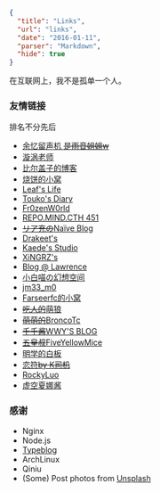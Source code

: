 ```json
{
  "title": "Links",
  "url": "links",
  "date": "2016-01-11",
  "parser": "Markdown",
  "hide": true
}
```

在互联网上，我不是孤单一个人。

### 友情链接

排名不分先后

* [余忆留声机 ~~是雨音姐姐w~~](https://amane.live)
* [漩涡老师](https://xuanwo.io)
* [比尔盖子的博客](https://biergaizi.info)
* [烧饼的小窝](http://feng.moe)
* [Leaf's Life](https://harrychen.xyz)
* [Touko's Diary](https://touko.moe)
* [Fr0zenW0rld](https://bismarck.moe)
* [REPO.MIND.CTH 451](https://cth451.tk)
* [~~リア充の~~Naïve Blog](https://blog.naïve.io/)
* [Drakeet's](http://drakeet.me)
* [Kaede's Studio](http://kaedea.com)
* [XiNGRZ's](http://xingrz.me)
* [Blog @ Lawrence](https://lawrencexs.xyz)
* [小白喵の幻想空间](https://nekoyu.cc)
* [jm33_m0](https://jm33.me)
* [Farseerfc的小窝](https://farseerfc.me/zhs/)
* [~~吃人的~~萌狼](https://blog.yoitsu.moe)
* [~~萌萌的~~BroncoTc](https://blog.broncotc.com/)
* [~~千千酱~~WWY'S BLOG](https://wwyqianqian.github.io/)
* [~~五皇叔~~FiveYellowMice](https://fiveyellowmice.com/)
* [明学的白板](https://ksmx.me/)
* [恋符~~by K司机~~](https://marisa-kirisa.me/)
* [RockyLuo](https://www.akarin.moe/)
* [虚空夏娜酱](https://void-shana.moe/)

### 感谢

* Nginx
* Node.js
* [Typeblog](https://github.com/PeterCxy/Typeblog)
* ArchLinux
* Qiniu
* (Some) Post photos from [Unsplash](https://unsplash.com/)

